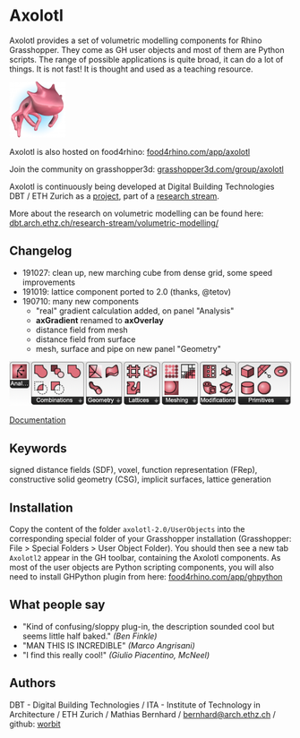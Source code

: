 # Axolotl
Axolotl provides a set of volumetric modelling components for Rhino Grasshopper. They come as GH user objects and most of them are Python scripts. The range of possible applications is quite broad, it can do a lot of things. It is not fast! It is thought and used as a teaching resource.

![Axolotl Logo](pix/axolotllogo.png)

Axolotl is also hosted on food4rhino: [food4rhino.com/app/axolotl](http://www.food4rhino.com/app/axolotl)

Join the community on grasshopper3d: [grasshopper3d.com/group/axolotl](http://www.grasshopper3d.com/group/axolotl)

Axolotl is continuously being developed at Digital Building Technologies DBT / ETH Zurich as a [project](http://dbt.arch.ethz.ch/project/axolotl/), part of a [research stream](http://dbt.arch.ethz.ch/research-stream/volumetric-modelling/).

More about the research on volumetric modelling can be found here:
[dbt.arch.ethz.ch/research-stream/volumetric-modelling/](http://dbt.arch.ethz.ch/research-stream/volumetric-modelling/)

## Changelog

* 191027: clean up, new marching cube from dense grid, some speed improvements
* 191019: lattice component ported to 2.0 (thanks, @tetov)
* 190710: many new components
  * "real" gradient calculation added, on panel "Analysis"
  * **axGradient** renamed to **axOverlay**
  * distance field from mesh
  * distance field from surface
  * mesh, surface and pipe on new panel "Geometry"

![Axolotl Palette](pix/palette_n.png)

[Documentation]()

## Keywords
signed distance fields (SDF), voxel, function representation (FRep), constructive solid geometry (CSG), implicit surfaces, lattice generation

## Installation
Copy the content of the folder `axolotl-2.0/UserObjects` into the corresponding special folder of your Grasshopper installation (Grasshopper: File > Special Folders > User Object Folder). You should then see a new tab `Axolotl2` appear in the GH toolbar, containing the Axolotl components.
As most of the user objects are Python scripting components, you will also need to install GHPython plugin from here: [food4rhino.com/app/ghpython](http://www.food4rhino.com/app/ghpython)

## What people say
- "Kind of confusing/sloppy plug-in, the description sounded cool but seems little half baked." *(Ben Finkle)*
- "MAN THIS IS INCREDIBLE" *(Marco Angrisani)*
- "I find this really cool!" *(Giulio Piacentino, McNeel)*

## Authors
DBT - Digital Building Technologies / ITA - Institute of Technology in Architecture / ETH Zurich / Mathias Bernhard / [bernhard@arch.ethz.ch](mailto:bernhard@arch.ethz.ch) / github: [worbit](https://github.com/worbit)
